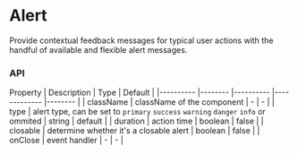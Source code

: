 # Alert

Provide contextual feedback messages for typical user actions with the handful of available and flexible alert messages.

<Demos />

### API 
Property    | Description    | Type      | Default   |
|---------- |-------- |---------- |-------------  |-------- |
| className | className of the component | - | - |
| type     | alert type, can be set to `primary` `success` `warning` `danger` `info` or ommited   | string |  default   |
| duration   | action time  | boolean | false   |
| closable     | determine whether it's a closable alert   | boolean | false   |
| onClose | event handler | - | - |
